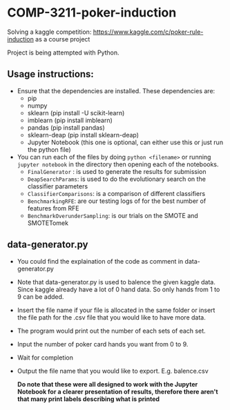 # COMP-3211-poker-induction
Solving a kaggle competition: https://www.kaggle.com/c/poker-rule-induction as a course project

Project is being attempted with Python.

## Usage instructions:
- Ensure that the dependencies are installed. These dependencies are:
  - pip
  - numpy
  - sklearn (pip install -U scikit-learn)
  - imblearn (pip install imblearn)
  - pandas (pip install pandas)
  - sklearn-deap (pip install sklearn-deap)
  - Jupyter Notebook (this one is optional, can either use this or just run the python file)
- You can run each of the files by doing `python <filename>` or running `jupyter notebook` in the directory then opening each of the notebooks.
  - `FinalGenerator` : is used to generate the results for submission
  - `DeapSearchParams`: is used to do the evolutionary search on the classifier parameters
  - `ClassifierComparisons`: is a comparison of different classifiers
  - `BenchmarkingRFE`: are our testing logs of for the best number of features from RFE
  - `BenchmarkOverunderSampling`: is our trials on the SMOTE and SMOTETomek


## data-generator.py
- You could find the explaination of the code as comment in data-generator.py
- Note that data-generator.py is used to balence the given kaggle data. Since kaggle already have a lot of 0 hand data. So only hands from 1 to 9 can be added.
- Insert the file name if your file is allocated in the same folder or insert the file path for the .csv file that you would like to have more data.
- The program would print out the number of each sets of each set.
- Input the number of poker card hands you want from 0 to 9.
- Wait for completion
- Output the file name that you would like to export. E.g. balence.csv


  **Do note that these were all designed to work with the Jupyter Notebook for a clearer presentation of results, therefore there aren't that many print labels describing what is printed**

